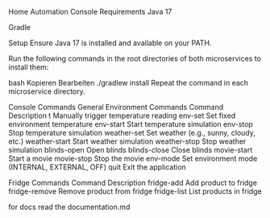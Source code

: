 Home Automation Console
Requirements
Java 17

Gradle

Setup
Ensure Java 17 is installed and available on your PATH.

Run the following commands in the root directories of both microservices to install them:

bash
Kopieren
Bearbeiten
./gradlew install
Repeat the command in each microservice directory.

Console Commands
General Environment Commands
Command    Description
t <value>    Manually trigger temperature reading
env-set <value>    Set fixed environment temperature
env-start    Start temperature simulation
env-stop    Stop temperature simulation
weather-set <type>    Set weather (e.g., sunny, cloudy, etc.)
weather-start    Start weather simulation
weather-stop    Stop weather simulation
blinds-open    Open blinds
blinds-close    Close blinds
movie-start    Start a movie
movie-stop    Stop the movie
env-mode <mode>    Set environment mode (INTERNAL, EXTERNAL, OFF)
quit    Exit the application

Fridge Commands
Command    Description
fridge-add <name> <weight> <price>    Add product to fridge
fridge-remove <name>    Remove product from fridge
fridge-list    List products in fridge

for docs read the documentation.md